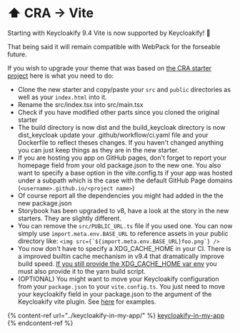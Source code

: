 # ⬆️ CRA -> Vite

Starting with Keycloakify 9.4 Vite is now supported by Keycloakify! 🥳

That being said it will remain compatible with WebPack for the forseable future.

If you wish to upgrade your theme that was based on [the CRA starter project](https://github.com/keycloakify/keycloakify-starter-cra) here is what you need to do:

* Clone the new starter and copy/paste your `src` and `public` directories as well as your `index.html` into it.
* Rename the src/index.tsx into src/main.tsx
* Check if you have modified other parts since you cloned the original starter
* The build directory is now dist and the build\_keycloak directory is now dist\_keycloak update your .github/workflow/ci.yaml file and your Dockerfile to reflect theses changes. If you haven't changed anything you can just keep things as they are in the new starter.
* If you are hosting you app on GitHub pages, don't forget to report your homepage field from your old package.json to the new one. You also want to specify a base option in the vite.config.ts if your app was hosted under a subpath which is the case with the default GitHub Page domains (`<username>.github.io/<project name>`)
* Of course report all the dependencies you might had added in the the new package.json
* Storybook has been upgraded to v8, have a look at the story in the new starters. They are slightly different.
* You can remove the `src/PUBLIC_URL.ts` file if you used one. You can now simply use `import.meta.env.BASE_URL` to reference assets in your public directory like: ``<img src={`${import.meta.env.BASE_URL}foo.png`} />``
* You now don't have to specify a XDG\_CACHE\_HOME in your CI. There is a improved builtin cache mechanism in v9.4 that dramatically improve build speed. [If you still provide the XDG\_CACHE\_HOME var env](https://github.com/keycloakify/keycloakify-starter-cra/blob/2da558a3e7c0e1a4c420eda14adb9ecdd4284ee8/.github/workflows/ci.yaml#L21) you must also provide it to the yarn build script.
* (OPTIONAL) You might want to move your Keycloakify configuration from your `package.json` to your `vite.config.ts`. You just need to move your keycloakify field in your package.json to the argument of the Keycloakify vite plugin. See [here](../build-options.md) for examples.

{% content-ref url="../keycloakify-in-my-app/" %}
[keycloakify-in-my-app](../keycloakify-in-my-app/)
{% endcontent-ref %}
